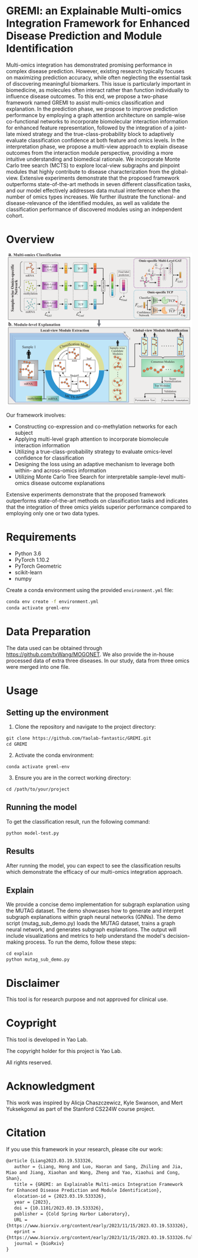 # GREMI: an Explainable Multi-omics Integration Framework for Enhanced Disease Prediction and Module Identification

Multi-omics integration has demonstrated promising performance in complex disease prediction. However, existing research typically focuses on maximizing prediction accuracy, while often neglecting the essential task of discovering meaningful biomarkers. This issue is particularly important in biomedicine, as molecules often interact rather than function individually to influence disease outcomes. To this end, we propose a two-phase framework named GREMI to assist multi-omics classification and explanation. In the prediction phase, we propose to improve prediction performance by employing a graph attention architecture on sample-wise co-functional networks to incorporate biomolecular interaction information for enhanced feature representation, followed by the integration of a joint-late mixed strategy and the true-class-probability block to adaptively evaluate classification confidence at both feature and omics levels. In the interpretation phase, we propose a multi-view approach to explain disease outcomes from the interaction module perspective, providing a more intuitive understanding and biomedical rationale. We incorporate Monte Carlo tree search (MCTS) to explore local-view subgraphs and pinpoint modules that highly contribute to disease characterization from the global-view. Extensive experiments demonstrate that the proposed framework outperforms state-of-the-art methods in seven different classification tasks, and our model effectively addresses data mutual interference when the number of omics types increases. We further illustrate the functional- and disease-relevance of the identified modules, as well as validate the classification performance of discovered modules using an independent cohort.

# Overview

![Framework](framework.png)

Our framework involves:
- Constructing co-expression and co-methylation networks for each subject
- Applying multi-level graph attention to incorporate biomolecule interaction information
- Utilizing a true-class-probability strategy to evaluate omics-level confidence for classification
- Designing the loss using an adaptive mechanism to leverage both within- and across-omics information
- Utilizing Monte Carlo Tree Search for interpretable sample-level multi-omics disease outcome explanations

Extensive experiments demonstrate that the proposed framework outperforms state-of-the-art methods on classification tasks and indicates that the integration of three omics yields superior performance compared to employing only one or two data types.

# Requirements

- Python 3.6
- PyTorch 1.10.2
- PyTorch Geometric
- scikit-learn
- numpy

Create a conda environment using the provided `environment.yml` file:

```sh
conda env create -f environment.yml
conda activate greml-env
 ``` 

# Data Preparation
The data used can be obtained through https://github.com/txWang/MOGONET. We also provide the in-house processed data of extra three diseases. In our study, data from three omics were merged into one file. 

# Usage
## Setting up the environment

1. Clone the repository and navigate to the project directory:
```
git clone https://github.com/Yaolab-fantastic/GREMI.git
cd GREMI
```
2. Activate the conda environment:
```
conda activate greml-env
```
3. Ensure you are in the correct working directory:
```
cd /path/to/your/project
```

## Running the model
To get the classification result, run the following command:
```
python model-test.py
```
## Results
After running the model, you can expect to see the classification results which demonstrate the efficacy of our multi-omics integration approach.

## Explain

We provide a concise demo implementation for subgraph explanation using the MUTAG dataset. The demo showcases how to generate and interpret subgraph explanations within graph neural networks (GNNs).
The demo script (mutag_sub_demo.py) loads the MUTAG dataset, trains a graph neural network, and generates subgraph explanations. The output will include visualizations and metrics to help understand the model's decision-making process.
To run the demo, follow these steps:
```
cd explain
python mutag_sub_demo.py

```

# Disclaimer

This tool is for research purpose and not approved for clinical use. 

# Coypright

This tool is developed in Yao Lab.

The copyright holder for this project is Yao Lab.

All rights reserved.

# Acknowledgment
This work was inspired by Alicja Chaszczewicz, Kyle Swanson, and Mert Yuksekgonul as part of the Stanford CS224W course project.

# Citation
If you use this framework in your research, please cite our work:

 ``` 
@article {Liang2023.03.19.533326,
    author = {Liang, Hong and Luo, Haoran and Sang, Zhiling and Jia, Miao and Jiang, Xiaohan and Wang, Zheng and Yao, Xiaohui and Cong, Shan},
    title = {GREMI: an Explainable Multi-omics Integration Framework for Enhanced Disease Prediction and Module Identification},
    elocation-id = {2023.03.19.533326},
    year = {2023},
    doi = {10.1101/2023.03.19.533326},
    publisher = {Cold Spring Harbor Laboratory},
    URL = {https://www.biorxiv.org/content/early/2023/11/15/2023.03.19.533326},
    eprint = {https://www.biorxiv.org/content/early/2023/11/15/2023.03.19.533326.full.pdf},
    journal = {bioRxiv}
}
 ``` 
